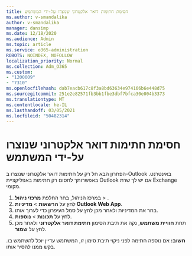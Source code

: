 ```yaml
---
title: חסימת חתימות דואר אלקטרוני שנוצרו על-ידי המשתמש
ms.author: v-smandalika
author: v-smandalika
manager: dansimp
ms.date: 12/18/2020
ms.audience: Admin
ms.topic: article
ms.service: o365-administration
ROBOTS: NOINDEX, NOFOLLOW
localization_priority: Normal
ms.collection: Adm_O365
ms.custom:
- "1200009"
- "7310"
ms.openlocfilehash: dab7eacb617c8f3a8bd63634e974166b6e448d75
ms.sourcegitcommit: 251e2e82571fb3bb1fbe3dbf7bfca30e004b3373
ms.translationtype: MT
ms.contentlocale: he-IL
ms.lasthandoff: 03/05/2021
ms.locfileid: "50482314"
---
```

# <a name="block-user-made-email-signatures"></a>חסימת חתימות דואר אלקטרוני שנוצרו על-ידי המשתמש

הפתרון הבא חל רק על חתימות דואר אלקטרוני שנוצרו ב-Outlook באינטרנט. באפשרותך לחסום רק חתימות באפליקציית Outlook אם יש לך שרת Exchange מקומי.

1. במרכז הניהול, בחר החלפת **מרכזי ניהול**  >  .
2. לחץ על **הרשאות**  >  **מדיניות Outlook Web App**.
3. בחר את המדיניות ולאחר מכן לחץ על סמל העיפרון כדי לערוך אותו.
4. לחץ על **תכונות**  >  **נוספות**.
5. תחת **חוויית משתמש**, נקה את תיבת הסימון **חתימת דואר אלקטרוני** ולאחר מכן לחץ על **שמור**.

**חשוב:** אם נוספה חתימה לפני ניקוי תיבת סימון זו, המשתמש עדיין יוכל להשתמש בו. בקש ממנו להסיר אותו.
